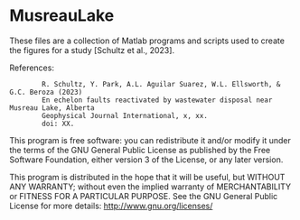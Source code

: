 # MusreauLake

These files are a collection of Matlab programs and scripts used to create the figures for a study [Schultz et al., 2023].

References: 
            
            R. Schultz, Y. Park, A.L. Aguilar Suarez, W.L. Ellsworth, & G.C. Beroza (2023)
            En echelon faults reactivated by wastewater disposal near Musreau Lake, Alberta
            Geophysical Journal International, x, xx.
            doi: XX.


This program is free software: you can redistribute it and/or modify it under the terms of the GNU General Public License as published by the Free Software Foundation, either version 3 of the License, or any later version.

This program is distributed in the hope that it will be useful, but WITHOUT ANY WARRANTY; without even the implied warranty of MERCHANTABILITY or FITNESS FOR A PARTICULAR PURPOSE.  See the GNU General Public License for more details: http://www.gnu.org/licenses/

